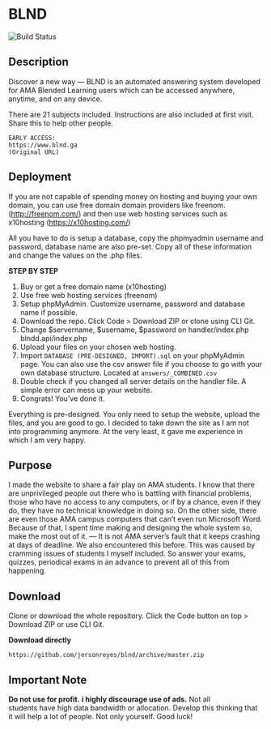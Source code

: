 <h1 class="code-line" data-line-start=1 data-line-end=3 ><a id="BLND_1"></a>BLND</h1>
<p class="has-line-data" data-line-start="3" data-line-end="4"><img src="https://secure.travis-ci.org/gabordemooij/stamp.png" alt="Build Status"></p>
<h2 class="code-line" data-line-start=5 data-line-end=6 ><a id="Description_5"></a>Description</h2>
<p class="has-line-data" data-line-start="7" data-line-end="8">Discover a new way — BLND is an automated answering system developed for AMA Blended Learning users which can be accessed anywhere, anytime, and on any device.</p>
<p class="has-line-data" data-line-start="9" data-line-end="10">There are 21 subjects included. Instructions are also included at first visit. Share this to help other people.</p>
<pre><code>EARLY ACCESS:
https://www.blnd.ga 
(Original URL)
</code></pre>
<h2 class="code-line" data-line-start=16 data-line-end=17 ><a id="Deployment_16"></a>Deployment</h2>
<p class="has-line-data" data-line-start="17" data-line-end="18">If you are not capable of spending money on hosting and buying your own domain, you can use free domain domain providers like freenom. (<a href="http://freenom.com/">http://freenom.com/</a>) and then use web hosting services such as x10hosting (<a href="https://x10hosting.com/">https://x10hosting.com/</a>)</p>
<p class="has-line-data" data-line-start="19" data-line-end="20">All you have to do is setup a database, copy the phpmyadmin username and password, database name are also pre-set. Copy all of these information and change the values on the .php files.</p>
<p class="has-line-data" data-line-start="21" data-line-end="22"><strong>STEP BY STEP</strong></p>
<ol>
<li class="has-line-data" data-line-start="23" data-line-end="24">Buy or get a free domain name (x10hosting)</li>
<li class="has-line-data" data-line-start="24" data-line-end="25">Use free web hosting services (freenom)</li>
<li class="has-line-data" data-line-start="25" data-line-end="26">Setup phpMyAdmin. Customize username, password and database name if possible.</li>
<li class="has-line-data" data-line-start="26" data-line-end="27">Download the repo. Click Code &gt; Download ZIP or clone using CLI Git.</li>
<li class="has-line-data" data-line-start="27" data-line-end="28">Change $servername, $username, $password on handler/index.php blndd.api/index.php</li>
<li class="has-line-data" data-line-start="28" data-line-end="29">Upload your files on your chosen web hosting.</li>
<li class="has-line-data" data-line-start="29" data-line-end="30">Import <code>DATABASE (PRE-DESIGNED, IMPORT).sql</code> on your phpMyAdmin page.  You can also use the csv answer file if you choose to go with your own  database structure. Located at <code>answers/_COMBINED.csv</code></li>
<li class="has-line-data" data-line-start="30" data-line-end="31">Double check if you changed all server details on the handler file. A simple error can mess up your website.</li>
<li class="has-line-data" data-line-start="31" data-line-end="33">Congrats! You’ve done it.</li>
</ol>
<p class="has-line-data" data-line-start="33" data-line-end="34">Everything is pre-designed. You only need to setup the website, upload the files, and you are good to go. I decided to take down the site as I am not into programming anymore. At the very least, it gave me experience in which I am very happy.</p>
<h2 class="code-line" data-line-start=35 data-line-end=36 ><a id="Purpose_35"></a>Purpose</h2>
<p class="has-line-data" data-line-start="36" data-line-end="37">I made the website to share a fair play on AMA students. I know that there are unprivileged people out there who is battling with financial problems, those who have no access to any computers, or if by a chance, even if they do, they have no technical knowledge in doing so. On the other side, there are even those AMA campus computers that can’t even run Microsoft Word. Because of that, I spent time making and designing the whole system so, make the most out of it. — It is not AMA server’s fault that it keeps crashing at days of deadline. We also encountered this before. This was caused by cramming issues of students I myself included. So answer your exams, quizzes, periodical exams in an advance to prevent all of this from happening.</p>
<h2 class="code-line" data-line-start=38 data-line-end=39 ><a id="Download_38"></a>Download</h2>
<p class="has-line-data" data-line-start="39" data-line-end="40">Clone or download the whole repository. Click the Code button on top &gt; Download ZIP or use CLI Git.</p>
<p class="has-line-data" data-line-start="41" data-line-end="42"><strong>Download directly</strong></p>
<pre><code>https://github.com/jersonreyes/blnd/archive/master.zip
</code></pre>
<h2 class="code-line" data-line-start=45 data-line-end=46 ><a id="Important_Note_45"></a>Important Note</h2>
<p class="has-line-data" data-line-start="46" data-line-end="48"><strong>Do not use for profit.</strong> <strong>i highly discourage use of ads.</strong> Not all<br>
students have high data bandwidth or allocation. Develop this thinking that it will help a lot of people. Not only yourself. Good luck!</p>
